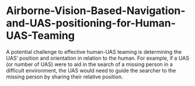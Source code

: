 # Airborne-Vision-Based-Navigation-and-UAS-positioning-for-Human-UAS-Teaming
A potential challenge to effective human-UAS teaming is determining the UAS’ position and  orientation in relation to the human. For example, if a UAS (or number of UAS) were to aid in the  search of a missing person in a difficult environment, the UAS would need to guide the searcher  to the missing person by sharing their relative position.  
